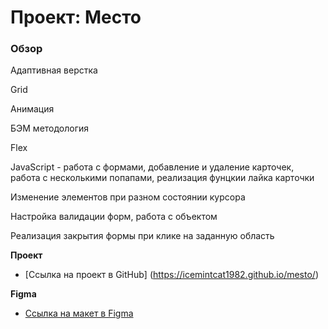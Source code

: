 # Проект: Место

### Обзор

Адаптивная верстка

Grid

Анимация

БЭМ методология

Flex

JavaScript - работа с формами, добавление и удаление карточек, работа с несколькими попапами, реализация фунцкии лайка карточки

Изменение элементов при разном состоянии курсора

Настройка валидации форм, работа с объектом

Реализация закрытия формы при клике на заданную область

**Проект**
* [Ссылка на проект в GitHub] (https://icemintcat1982.github.io/mesto/)

**Figma**

* [Ссылка на макет в Figma](https://www.figma.com/file/kRVLKwYG3d1HGLvh7JFWRT/JavaScript.-Sprint-6?node-id=0%3A1)


